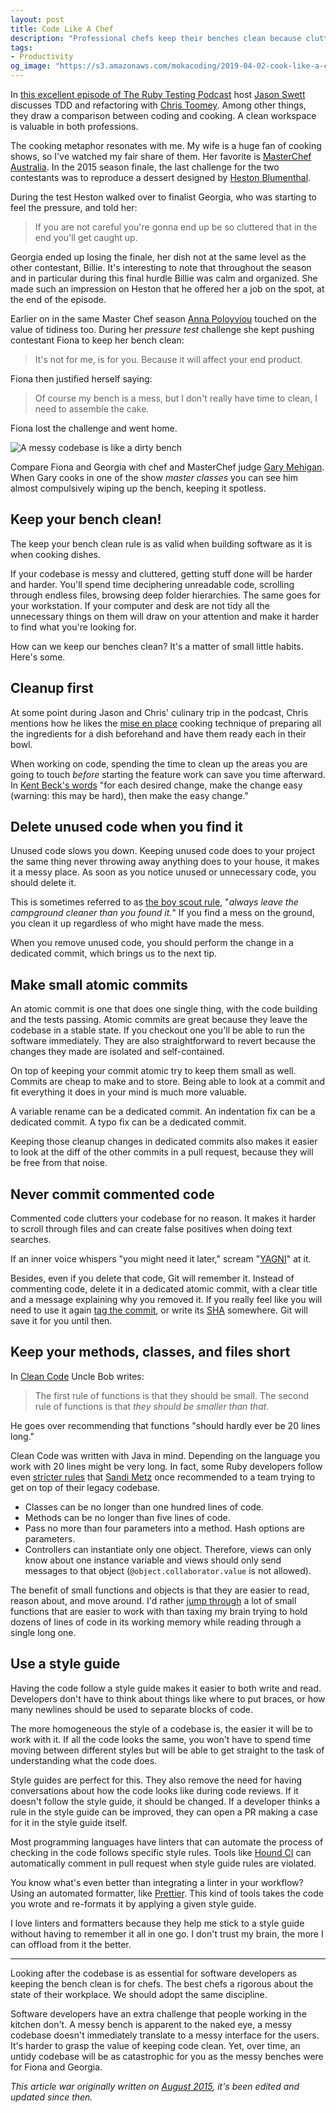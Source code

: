 ```yaml
---
layout: post
title: Code Like A Chef
description: "Professional chefs keep their benches clean because clutter will get in the way of their work. Software developers should do the same."
tags:
- Productivity
og_image: "https://s3.amazonaws.com/mokacoding/2019-04-02-cook-like-a-chef.jpg"
---
```


In [this excellent episode of The Ruby Testing Podcast](http://www.rubytestingpodcast.com/chris-toomey) host [Jason Swett](https://www.codewithjason.com/start-here/) discusses TDD and refactoring with [Chris Toomey](https://ctoomey.com/).
Among other things, they draw a comparison between coding and cooking.
A clean workspace is valuable in both professions.

The cooking metaphor resonates with me.
My wife is a huge fan of cooking shows, so I've watched my fair share of them.
Her favorite is [MasterChef Australia](https://tenplay.com.au/channel-ten/masterchef).
In the 2015 season finale, the last challenge for the two contestants was to reproduce a dessert designed by [Heston Blumenthal](https://en.wikipedia.org/wiki/Heston_Blumenthal).

During the test Heston walked over to finalist Georgia, who was starting to feel the pressure, and told her:

> If you are not careful you're gonna end up be so cluttered that in the end you'll get caught up.

Georgia ended up losing the finale, her dish not at the same level as the other contestant, Billie.
It's interesting to note that throughout the season and in particular during this final hurdle Billie was calm and organized.
She made such an impression on Heston that he offered her a job on the spot, at the end of the episode.

Earlier on in the same Master Chef season [Anna Poloyviou](http://annapolyviou.com/) touched on the value of tidiness too.
During her _pressure test_ challenge she kept pushing contestant Fiona to keep her bench clean:

> It's not for me, is for you. Because it will affect your end product. 

Fiona then justified herself saying:

> Of course my bench is a mess, but I don't really have time to clean, I need to assemble the cake.

Fiona lost the challenge and went home.

![A messy codebase is like a dirty bench](https://s3.amazonaws.com/mokacoding/2015-08-04-dirty-bench.png)

Compare Fiona and Georgia with chef and MasterChef judge [Gary Mehigan](https://en.wikipedia.org/wiki/Gary_Mehigan). 
When Gary cooks in one of the show _master classes_ you can see him almost compulsively wiping up the bench, keeping it spotless. 

## Keep your bench clean!

The keep your bench clean rule is as valid when building software as it is when cooking dishes.

If your codebase is messy and cluttered, getting stuff done will be harder and harder.
You'll spend time deciphering unreadable code, scrolling through endless files, browsing deep folder hierarchies.
The same goes for your workstation.
If your computer and desk are not tidy all the unnecessary things on them will draw on your attention and make it harder to find what you're looking for.

How can we keep our benches clean? It's a matter of small little habits. Here's some.

## Cleanup first

At some point during Jason and Chris' culinary trip in the podcast, Chris mentions how he likes the [mise en place](https://en.wikipedia.org/wiki/Mise_en_place) cooking technique of preparing all the ingredients for a dish beforehand and have them ready each in their bowl.

When working on code, spending the time to clean up the areas you are going to touch _before_ starting the feature work can save you time afterward. In [Kent Beck's words](https://twitter.com/KentBeck/status/250733358307500032) "for each desired change, make the change easy (warning: this may be hard), then make the easy change."

## Delete unused code when you find it

Unused code slows you down.
Keeping unused code does to your project the same thing never throwing away anything does to your house, it makes it a messy place.
As soon as you notice unused or unnecessary code, you should delete it.

This is sometimes referred to as [the boy scout rule](http://programmer.97things.oreilly.com/wiki/index.php/The_Boy_Scout_Rule), "_always leave the campground cleaner than you found it._"
If you find a mess on the ground, you clean it up regardless of who might have made the mess.

When you remove unused code, you should perform the change in a dedicated commit, which brings us to the next tip.

## Make small atomic commits

An atomic commit is one that does one single thing, with the code building and the tests passing.
Atomic commits are great because they leave the codebase in a stable state.
If you checkout one you'll be able to run the software immediately.
They are also straightforward to revert because the changes they made are isolated and self-contained.

On top of keeping your commit atomic try to keep them small as well.
Commits are cheap to make and to store.
Being able to look at a commit and fit everything it does in your mind is much more valuable.

A variable rename can be a dedicated commit.
An indentation fix can be a dedicated commit.
A typo fix can be a dedicated commit.

Keeping those cleanup changes in dedicated commits also makes it easier to look at the diff of the other commits in a pull request, because they will be free from that noise.

## Never commit commented code

Commented code clutters your codebase for no reason.
It makes it harder to scroll through files and can create false positives when doing text searches.

If an inner voice whispers "you might need it later," scream "[YAGNI](https://en.wikipedia.org/wiki/You_aren%27t_gonna_need_it)" at it.

Besides, even if you delete that code, Git will remember it.
Instead of commenting code, delete it in a dedicated atomic commit, with a clear title and a message explaining why you removed it.
If you really feel like you will need to use it again [tag the commit](https://git-scm.com/book/en/v2/Git-Basics-Tagging), or write its [SHA](https://schacon.github.io/gitbook/1_the_git_object_model.html) somewhere.
Git will save it for you until then.

## Keep your methods, classes, and files short

In [Clean Code](https://geni.us/cz8vB5) Uncle Bob writes:

> The first rule of functions is that they should be small. The second rule of functions is that _they should be smaller than that_.

He goes over recommending that functions "should hardly ever be 20 lines long."

Clean Code was written with Java in mind.
Depending on the language you work with 20 lines might be very long. 
In fact, some Ruby developers follow even [stricter rules](https://robots.thoughtbot.com/sandi-metz-rules-for-developers) that [Sandi Metz](http://www.sandimetz.com/) once recommended to a team trying to get on top of their legacy codebase.

- Classes can be no longer than one hundred lines of code.
- Methods can be no longer than five lines of code.
- Pass no more than four parameters into a method. Hash options are parameters.
- Controllers can instantiate only one object. Therefore, views can only know about one instance variable and views should only send messages to that object (`@object.collaborator.value` is not allowed).

The benefit of small functions and objects is that they are easier to read, reason about, and move around.
I'd rather [jump through](http://xcodetips.com/tips/ctrl-cmd-j-jump-to-definition.html) a lot of small functions that are easier to work with than taxing my brain trying to hold dozens of lines of code in its working memory while reading through a single long one.

## Use a style guide

Having the code follow a style guide makes it easier to both write and read. Developers don't have to think about things like where to put braces, or how many newlines should be used to separate blocks of code.

The more homogeneous the style of a codebase is, the easier it will be to work with it.
If all the code looks the same, you won't have to spend time moving between different styles but will be able to get straight to the task of understanding what the code does.

Style guides are perfect for this.
They also remove the need for having conversations about how the code looks like during code reviews.
If it doesn't follow the style guide, it should be changed.
If a developer thinks a rule in the style guide can be improved, they can open a PR making a case for it in the style guide itself.

Most programming languages have linters that can automate the process of checking in the code follows specific style rules.
Tools like [Hound CI](https://www.houndci.com/) can automatically comment in pull request when style guide rules are violated.

You know what's even better than integrating a linter in your workflow?
Using an automated formatter, like [Prettier](https://prettier.io/). 
This kind of tools takes the code you wrote and re-formats it by applying a given style guide.

I love linters and formatters because they help me stick to a style guide without having to remember it all in one go. 
I don't trust my brain, the more I can offload from it the better.

---

Looking after the codebase is as essential for software developers as keeping the bench clean is for chefs.
The best chefs a rigorous about the state of their workplace.
We should adopt the same discipline.

Software developers have an extra challenge that people working in the kitchen don't.
A messy bench is apparent to the naked eye, a messy codebase doesn't immediately translate to a messy interface for the users.
It's harder to grasp the value of keeping code clean.
Yet, over time, an untidy codebase will be as catastrophic for you as the messy benches were for Fiona and Georgia.

_This article war originally written on [August 2015](https://www.mokacoding.com/blog/keep-your-bench-clean/), it's been edited and updated since then._
